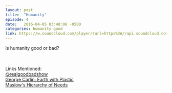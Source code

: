 ```yaml
---
layout: post
title:  "Humanity"
episode: 4
date:   2016-04-05 03:48:06 -0500
categories: humanity good
link: https://w.soundcloud.com/player/?url=https%3A//api.soundcloud.com/tracks/259164716
---
```


Is humanity good or bad?

<br/><br/>
Links Mentioned:
<br/>
<a href="http://twitter.com/realgoodbadshow">@realgoodbadshow</a>
<br/>
<a href="https://www.youtube.com/watch?v=rld0KDcan_w">George Carlin: Earth with Plastic</a>
<br/>
<a href="http://www.teach-nology.com/tutorials/teaching/maslow.gif">Maslow's Hierarchy of Needs</a>
<br/>